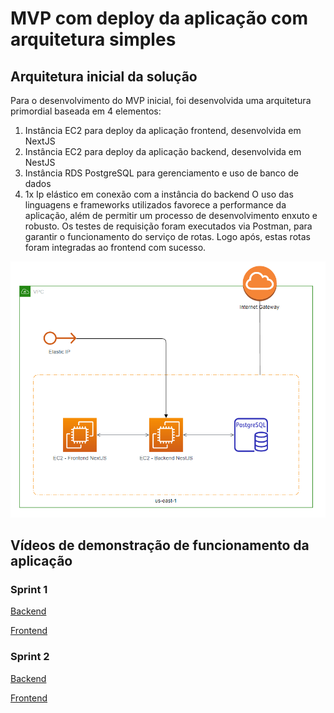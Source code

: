 # MVP com deploy da aplicação com arquitetura simples

## Arquitetura inicial da solução

Para o desenvolvimento do MVP inicial, foi desenvolvida uma arquitetura primordial baseada em 4 elementos:

1. Instância EC2 para deploy da aplicação frontend, desenvolvida em NextJS
2. Instância EC2 para deploy da aplicação backend, desenvolvida em NestJS
3. Instância RDS PostgreSQL para gerenciamento e uso de banco de dados
4. 1x Ip elástico em conexão com a instância do backend
   O uso das linguagens e frameworks utilizados favorece a performance da aplicação, além de permitir um processo de desenvolvimento enxuto e robusto.
   Os testes de requisição foram executados via Postman, para garantir o funcionamento do serviço de rotas. Logo após, estas rotas foram integradas ao frontend com sucesso.

![Arquitetura da solução](./img/arquitetura-inicial.png)

## Vídeos de demonstração de funcionamento da aplicação

### Sprint 1

[Backend](./videos/backend-sprint-1.mkv)

[Frontend](./videos/frontend-sprint-1.mkv)

### Sprint 2

[Backend](./videos/backend-sprint-2.mp4)

[Frontend](./videos/frontend-sprint-2.mkv)
